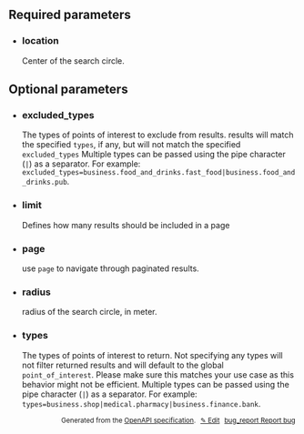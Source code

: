 <!--- This is a generated file, do not edit! -->
<!--- [START woosmap_http_parameters_localitiesnearby] -->
<h2 id="required-parameters">Required parameters</h2>

-   <h3 class="parameter-name" id="location">location</h3>

    Center of the search circle.

<h2 id="optional-parameters">Optional parameters</h2>

-   <h3 class="parameter-name" id="excluded_types">excluded_types</h3>

    The types of points of interest to exclude from results.  results will match the specified `types`, if any, but will not match the specified `excluded_types`  Multiple types can be passed using the pipe character (`|`) as a separator. For example: `excluded_types=business.food_and_drinks.fast_food|business.food_and_drinks.pub`.

-   <h3 class="parameter-name" id="limit">limit</h3>

    Defines how many results should be included in a page

-   <h3 class="parameter-name" id="page">page</h3>

    use `page` to navigate through paginated results.

-   <h3 class="parameter-name" id="radius">radius</h3>

    radius of the search circle, in meter.

-   <h3 class="parameter-name" id="types">types</h3>

    The types of points of interest to return.  Not specifying any types will not filter returned results and will default to the global `point_of_interest`. Please make sure this matches your use case as this behavior might not be efficient.  Multiple types can be passed using the pipe character (`|`) as a separator. For example: `types=business.shop|medical.pharmacy|business.finance.bank`.


<p style="text-align: right; font-size: smaller;">Generated from the <a data-label="openapi-github" href="https://github.com/woosmap/openapi-specification" title="Woosmap OpenAPI Specification" class="external">OpenAPI specification</a>.
<a data-label="openapi-github-woosmap-http-parameters-localitiesnearby" data-action="edit" style="margin-left: 5px;" href="https://github.com/woosmap/openapi-specification/tree/main/specification/parameters" title="Edit on GitHub">✎ Edit</a>
<a data-label="openapi-github-woosmap-http-parameters-localitiesnearby" data-action="bug" style="margin-left: 5px;" href="https://github.com/woosmap/openapi-specification/issues/new?assignees=&labels=type%3A+bug%2C+triage+me&template=bug_report.md&title=[parameters] Bug - /localities/nearby" title="File bug for parameters on GitHub"><span class="material-icons">bug_report</span> Report bug</a>
</p>

<!--- [END woosmap_http_parameters_localitiesnearby] -->